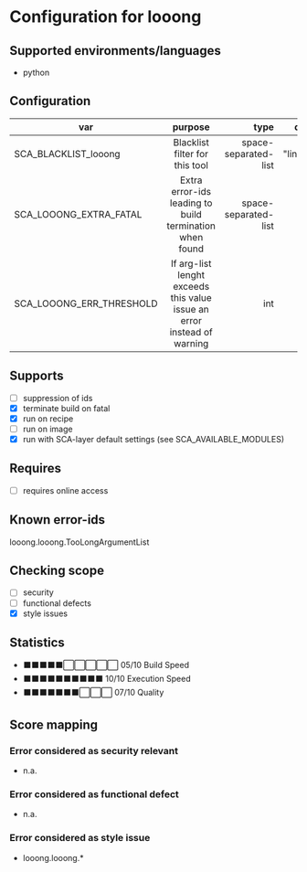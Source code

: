 # Configuration for looong

## Supported environments/languages

* python

## Configuration

| var | purpose | type | default |
| ------------- |:-------------:| -----:| -----:
| SCA_BLACKLIST_looong | Blacklist filter for this tool | space-separated-list | "linux-.*"
| SCA_LOOONG_EXTRA_FATAL | Extra error-ids leading to build termination when found | space-separated-list | "":
| SCA_LOOONG_ERR_THRESHOLD | If arg-list lenght exceeds this value issue an error instead of warning | int | "8"

## Supports

- [ ] suppression of ids
- [x] terminate build on fatal
- [x] run on recipe
- [ ] run on image
- [x] run with SCA-layer default settings (see SCA_AVAILABLE_MODULES)

## Requires

- [ ] requires online access

## Known error-ids

looong.looong.TooLongArgumentList

## Checking scope

- [ ] security
- [ ] functional defects
- [x] style issues

## Statistics

 - ⬛⬛⬛⬛⬛⬜⬜⬜⬜⬜ 05/10 Build Speed
 - ⬛⬛⬛⬛⬛⬛⬛⬛⬛⬛ 10/10 Execution Speed
 - ⬛⬛⬛⬛⬛⬛⬛⬜⬜⬜ 07/10 Quality

## Score mapping

### Error considered as security relevant

* n.a.

### Error considered as functional defect

* n.a.

### Error considered as style issue

* looong.looong.*
